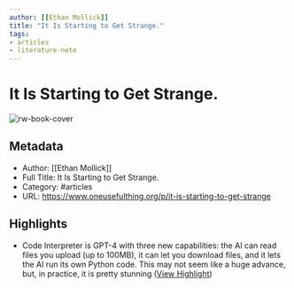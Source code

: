 ```yaml
---
author: [[Ethan Mollick]]
title: "It Is Starting to Get Strange."
tags: 
- articles
- literature-note
---
```

# It Is Starting to Get Strange.

![rw-book-cover](https://substackcdn.com/image/fetch/f_auto,q_auto:good,fl_progressive:steep/https%3A%2F%2Fsubstack-post-media.s3.amazonaws.com%2Fpublic%2Fimages%2F1d20b9bd-dd0c-4178-ae35-1e33984da433_2345x1413.png)

## Metadata
- Author: [[Ethan Mollick]]
- Full Title: It Is Starting to Get Strange.
- Category: #articles
- URL: https://www.oneusefulthing.org/p/it-is-starting-to-get-strange

## Highlights
- Code Interpreter is GPT-4 with three new capabilities: the AI can read files you upload (up to 100MB), it can let you download files, and it lets the AI run its own Python code. This may not seem like a huge advance, but, in practice, it is pretty stunning ([View Highlight](https://read.readwise.io/read/01gzexj4j5a2zke8zk8a2r4bqa))
